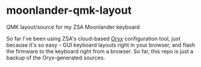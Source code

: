 # moonlander-qmk-layout

QMK layout/source for my ZSA Moonlander keyboard

So far I've been using ZSA's cloud-based [Oryx](https://www.zsa.io/oryx/) configuration tool, just because it's so easy - GUI keyboard layouts right in your browser, and flash the firmware to the keyboard right from a browser. So far, this repo is just a backup of the Oryx-generated sources.
